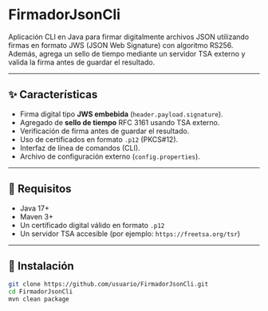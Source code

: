 # FirmadorJsonCli

Aplicación CLI en Java para firmar digitalmente archivos JSON utilizando firmas en formato JWS (JSON Web Signature) con algoritmo RS256. Además, agrega un sello de tiempo mediante un servidor TSA externo y valida la firma antes de guardar el resultado.

---

## ✨ Características

- Firma digital tipo **JWS embebida** (`header.payload.signature`).
- Agregado de **sello de tiempo** RFC 3161 usando TSA externo.
- Verificación de firma antes de guardar el resultado.
- Uso de certificados en formato `.p12` (PKCS#12).
- Interfaz de línea de comandos (CLI).
- Archivo de configuración externo (`config.properties`).

---

## 🧰 Requisitos

- Java 17+
- Maven 3+
- Un certificado digital válido en formato `.p12`
- Un servidor TSA accesible (por ejemplo: `https://freetsa.org/tsr`)

---

## 🔧 Instalación

```bash
git clone https://github.com/usuario/FirmadorJsonCli.git
cd FirmadorJsonCli
mvn clean package
